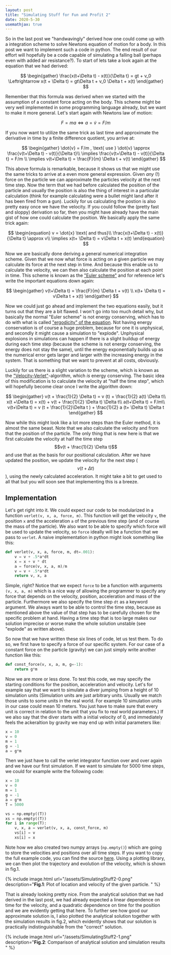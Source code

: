 ```yaml
---
layout: post
title: "Simulating Stuff for Fun and Profit 2"
date: 2020-5-30
usemathjax: true
---
```


So in the last post we "handwavingly" derived how one could come up with a integration scheme to solve Newtons equation of motion for a body.
In this post we want to implement such a code in python.
The end result of our effort will hopefully be a code capable of simulating a falling ball (perhaps even with added air resistance?).
To start of lets take a look again at the equation that we had derived:

$$
\begin{gather}
\frac{x(t+\Delta t) - x(t)}{\Delta t} = gt + v_0 \Leftrightarrow x(t + \Delta t) = gt\Delta t + v_0 \Delta t + x(t)
\end{gather}
$$

Remember that this formula was derived when we started with the assumption of a constant force acting on the body.
This scheme might be very well implemented in some programming language already, but we want to make it more general.
Let's start again with Newtons law of motion:

$$
\begin{equation}
F = ma \Leftrightarrow a =  \dot{v} = F/m
\end{equation}
$$

If you now want to utilize the same trick as last time and approximate the derivative in time by a finite difference quotient, you arrive at:

$$
\begin{gather}
\dot{v} = F/m , \text{ use } \dot{v} \approx \frac{v(t+\Delta t) - v(t)}{\Delta t}\\
\implies \frac{v(t+\Delta t) - v(t)}{\Delta t} = F/m \\
\implies v(t+\Delta t) = \frac{F}{m} \Delta t + v(t)
\end{gather}
$$

This above formula is remarkable, because it shows us that we might use the same tricks to arrive at a even more general expression.
Given _any_ (!) force on the particle we can approximate the particles velocity at the next time step.
Now the term that we had before calculated the position of the particle and usually the position is also the thing of interest in a particular calculation (think for example calculating were a bullet might land after it has been fired from a gun).
Luckily for us calculating the postion is also pretty easy once we have the velocity.
If you could follow the (pretty fast and sloppy) derivation so far, then you might have already have the main gist of how one could calculate the position.
We basically apply the same trick again:

$$
\begin{equation}
v = \dot{x} \text{ and thus}\\
\frac{x(t+\Delta t) - x(t)}{\Delta t} \approx v\\
\implies x(t+ \Delta t) = v\Delta t + x(t)
\end{equation}
$$

Now we are basically done deriving a general numerical integration scheme.
Given that we now what force is acting on a given particle we may calculate its force at the next step in time.
And because this enable us to calculate the velocity, we can then also calculate the position at each point in time.
This scheme is known as the ["Euler scheme"](https://en.wikipedia.org/wiki/Euler_method) and for reference let's write the important equations down again:

$$
\begin{gather}
v(t+\Delta t) = \frac{F}{m} \Delta t + v(t) \\
x(t+ \Delta t) = v\Delta t + x(t)
\end{gather}
$$

Now we could just go ahead and implement the two equations easily, but it turns out that they are a bit flawed.
I won't go into too much detail why, but basically the normal "Euler scheme" is not energy conserving, which has to do with what is called ["ergodicity" of the equation](https://en.wikipedia.org/wiki/Ergodicity).
Not having energy conservation is of course a huge problem, because for one it is unphysical, and secondly it might cause a simulation to "explode".
Unphysical explosions in simulations can happen if there is a slight buildup of energy during each time step (because the scheme is not energy conserving, the energy does not stay the same), until the energy exponentially builds up as the numerical error gets larger and larger with the increasing energy in the system.
That is something that we want to prevent at all costs, obviously. 

Luckily for us there is a slight variation to the scheme, which is known as the ["Velocity-Verlet"](https://en.wikipedia.org/wiki/Verlet_integration)-algorithm, which _is_ energy conserving.
The basic idea of this modification is to calculate the velocity at "half the time step", which will hopefully become clear once I write the algorithm down:

$$
\begin{gather}
v(t + \frac{1}{2} \Delta t) = v (t) + \frac{1}{2} a(t) \Delta t\\
x(t +\Delta t) = x(t) + v(t + \frac{1}{2} \Delta t) \Delta t\\
a(t+\Delta t) = F/m\\
v(t+\Delta t) = v (t + \frac{1}{2}\Delta t ) + \frac{1}{2} a (t+ \Delta t) \Delta t
\end{gather}
$$

Now while this might look like a lot more steps than the Euler method, it is almost the same beast.
Note that we also calculate the velocity and from that the position of the particle.
The only thing that is new here is that we first calculate the velocity at half the time step $$v(t + \frac{1}{2} \Delta t)$$ and use that as the basis for our positional calculation.
After we have updated the position, we update the velocity for the next step ($$v(t + \Delta t)$$), using the newly calculated acceleration.
It might take a bit to get used to all that but you will soon see that implementing this is a breeze.

## Implementation
Let's get right into it.
We could expect our code to be modularized in a function `verlet(v, x, a, force, m)`.
This function will get the velocity `v`, the position `x` and the acceleration `a` of the previous time step (and of course the mass of the particle).
We also want to be able to specify which force will be used to update the velocity, so `force` ideally will be a function that we pass to `verlet`.
A naive implementation in python might look something like this:
```python
def verlet(v, x, a, force, m, dt=.001):
    v = v + .5*a*dt
    x = x + v * dt
    a = force(v, x, a, m)/m
    v = v + .5*a*dt
    return v, x, a 
```

Simple, right?
Notice that we expect `force` to be a function with arguments `(v, x, a, m)` which is a nice way of allowing the programmer to specify any force that depends on the velocity, position, acceleration and mass of the particle.
Furthermore we also specify the time step `dt` as a keyword argument.
We always want to be able to control the time step, because as mentioned above the value of that step has to be carefully chosen for the specific problem at hand.
Having a time step that is too large makes our solution imprecise or worse make the whole solution unstable (see "explode" as written above).

So now that we have written these six lines of code, let us test them.
To do so, we first have to specify a force of our specific system.
For our case of a constant force on the particle (gravity) we can just simply write another function like this:
```python
def const_force(v, x, a, m, g=-1):
    return g*m
```
Now we are more or less done.
To test this code, we may specify the starting conditions for the position, acceleration and velocity.
Let's for example say that we want to simulate a diver jumping from a height of 10 simulation units (Simulation units are just arbitrary units. Usually we match those units to some units in the real world. For example 10 simulation units in our case could mean 10 meters. You just have to make sure that every unit is correct in relation to the unit that you fix to real world parameters.)
If we also say that the diver starts with a initial velocity of 0, and immediately feels the ackeraltion by gravity we may end up with initial parameters like:
```python
x = 10
v = 0
m = 1
g = -1
a = g*m
```

Then we just have to call the verlet integrator function over and over again and we have our first simulation.
If we want to simulate for 5000 time steps, we could for example write the following code:
```python
x = 10
v = 0
m = 1
g = -1
a = g*m
T = 5000

vs = np.empty((T))
xs = np.empty((T))
for i in range(T):
    v, x, a = verlet(v, x, a, const_force, m)
    vs[i] = v
    xs[i] = x
```
Note how we also created two numpy arrays (`np.empty()`) which are going to store the velocities and positions over all time steps.
If you want to copy the full example code, you can find the source [here](/assets/SimulatingStuff2-0.py).
Using a plotting library, we can then plot the trajectory and evolution of the velocity, which is shown in fig.1.

{% include image.html url="/assets/SimulatingStuff2-0.png" description="<b>Fig.1</b>: Plot of location and velocity of the given particle. " %}

That is already looking pretty nice.
From the analytical solution that we had derived in the last post, we had already expected a linear dependence on time for the velocity, and a quadratic dependence on time for the position and we are evidently getting that here.
To further see how good our approximate solution is, I also plotted the analytical solution together with the simulation results in fig.2, which evidently shows that our solution is practically indistinguishable from the "correct" solution.

{% include image.html url="/assets/SimulatingStuff2-1.png" description="<b>Fig.2</b>: Comparison of analytical solution and simulation results " %}
